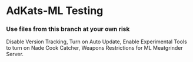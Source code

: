 <h1>AdKats-ML Testing</h1>
<h3>Use files from this branch at your own risk</h3>
<p> Disable Version Tracking, Turn on Auto Update, Enable Experimental Tools to turn on Nade Cook Catcher, Weapons Restrictions for ML Meatgrinder Server.</p>
